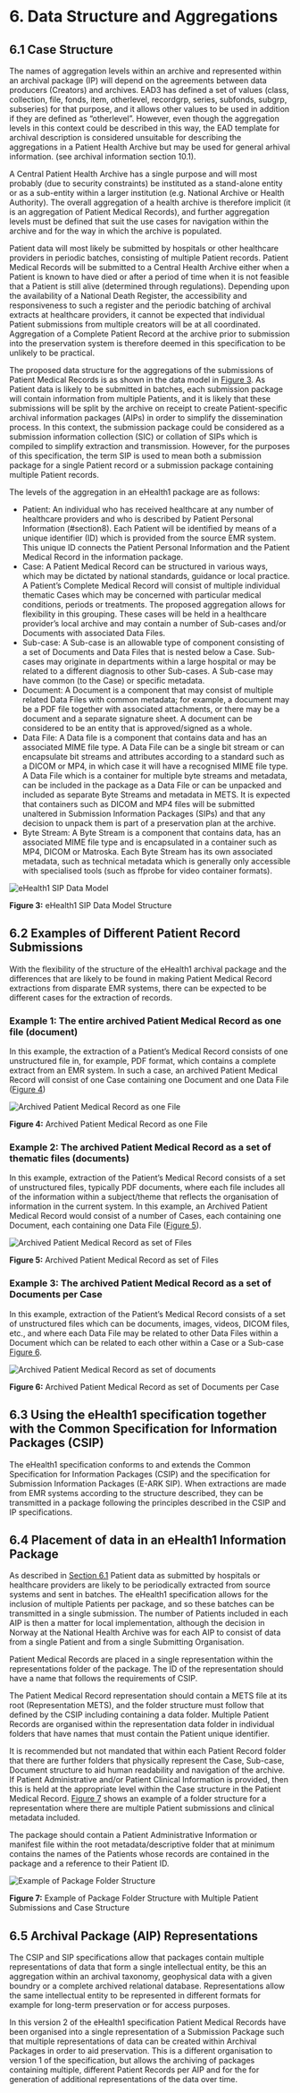 <a name="section6"></a>
# 6. Data Structure and Aggregations
<a name="section6.1"></a>
## 6.1 Case Structure
The names of aggregation levels within an archive and represented within an archival package (IP) will depend on the agreements between data producers (Creators) and archives. EAD3 has defined a set of values (class, collection, file, fonds, item, otherlevel, recordgrp, series, subfonds, subgrp, subseries) for that purpose, and it allows other values to be used in addition if they are defined as “otherlevel”. However, even though the aggregation levels in this context could be described in this way, the EAD template for archival description is considered unsuitable for describing the aggregations in a Patient Health Archive but may be used for general arhival information. (see archival information section 10.1).

A Central Patient Health Archive has a single purpose and will most probably (due to security constraints) be instituted as a stand-alone entity or as a sub-entity within a larger institution (e.g. National Archive or Health Authority). The overall aggregation of a health archive is therefore implicit (it is an aggregation of Patient Medical Records), and further aggregation levels must be defined that suit the use cases for navigation within the archive and for the way in which the archive is populated.

Patient data will most likely be submitted by hospitals or other healthcare providers in periodic batches, consisting of multiple Patient records. Patient Medical Records will be submitted to a Central Health Archive either when a Patient is known to have died or after a period of time when it is not feasible that a Patient is still alive (determined through regulations). Depending upon the availability of a National Death Register, the accessibility and responsiveness to such a register and the periodic batching of archival extracts at healthcare providers, it cannot be expected that individual Patient submissions from multiple creators will be at all coordinated. Aggregation of a Complete Patient Record at the archive prior to submission into the preservation system is therefore deemed in this specification to be unlikely to be practical.

The proposed data structure for the aggregations of the submissions of Patient Medical Records is as shown in the data model in [Figure 3](#fig3). As Patient data is likely to be submitted in batches, each submission package will contain information from multiple Patients, and it is likely that these submissions will be split by the archive on receipt to create Patient-specific archival information packages (AIPs) in order to simplify the dissemination process. In this context, the submission package could be considered as a submission information collection (SIC) or collation of SIPs which is compiled to simplify extraction and transmission. However, for the purposes of this specification, the term SIP is used to mean both a submission package for a single Patient record or a submission package containing multiple Patient records. 

The levels of the aggregation in an eHealth1 package are as follows:
- Patient: An individual who has received healthcare at any number of healthcare providers and who is described by Patient Personal Information (#section8). Each Patient will be identified by means of a unique identifier (ID) which is provided from the source EMR system. This unique ID connects the Patient Personal Information and the Patient Medical Record in the information package.
- Case: A Patient Medical Record can be structured in various ways, which may be dictated by national standards, guidance or local practice. A Patient’s Complete Medical Record will consist of multiple individual thematic Cases which may be concerned with particular medical conditions, periods or treatments. The proposed aggregation allows for flexibility in this grouping. These cases will be held in a healthcare provider’s local archive and may contain a number of Sub-cases and/or Documents with associated Data Files. 
- Sub-case: A Sub-case is an allowable type of component consisting of a set of Documents and Data Files that is nested below a Case. Sub-cases may originate in departments within a large hospital or may be related to a different diagnosis to other Sub-cases. A Sub-case may have common (to the Case) or specific metadata.
- Document: A Document is a component that may consist of multiple related Data Files with common metadata; for example, a document may be a PDF file together with associated attachments, or there may be a document and a separate signature sheet. A document can be considered to be an entity that is approved/signed as a whole.
- Data File: A Data file is a component that contains data and has an associated MIME file type. A Data File can be a single bit stream or can encapsulate bit streams and attributes according to a standard such as a DICOM or MP4, in which case it will have a recognised MIME file type. A Data File which is a container for multiple byte streams and metadata, can be included in the package as a Data File or can be unpacked and included as separate Byte Streams and metadata in METS. It is expected that containers such as DICOM and MP4 files will be submitted unaltered in Submission Information Packages (SIPs) and that any decision to unpack them is part of a preservation plan at the archive. 
- Byte Stream: A Byte Stream is a component that contains data, has an associated MIME file type and is encapsulated in a container such as MP4, DICOM or Matroska. Each Byte Stream has its own associated metadata, such as technical metadata which is generally only accessible with specialised tools (such as ffprobe for video container formats).

<a name="fig3"></a>
![eHealth1 SIP Data Model](/guideline/figs/fig_3_eHealth1_SIP_Data_Model.svg "Data Model Structure")

**Figure 3:** eHealth1 SIP Data Model Structure
<a name="section6.2"></a>
## 6.2 Examples of Different Patient Record Submissions
With the flexibility of the structure of the eHealth1 archival package and the differences that are likely to be found in making Patient Medical Record extractions from disparate EMR systems, there can be expected to be different cases for the extraction of records.
### Example 1: The entire archived Patient Medical Record as one file (document)
In this example, the extraction of a Patient’s Medical Record consists of one unstructured file in, for example, PDF format, which contains a complete extract from an EMR system. In such a case, an archived Patient Medical Record will consist of one Case containing one Document and one Data File ([Figure 4](#fig4))

<a name="fig4"></a>
![Archived Patient Medical Record as one File](/guideline/figs/fig_4_archived_patient_medical_record_one_file.svg "Archived Patient Medical Record as one File")

**Figure 4:** Archived Patient Medical Record as one File

### Example 2: The archived Patient Medical Record as a set of thematic files (documents)
In this example, extraction of the Patient’s Medical Record consists of a set of unstructured files, typically PDF documents, where each file includes all of the information within a subject/theme that reflects the organisation of information in the current system. In this example, an Archived Patient Medical Record would consist of a number of Cases, each containing one Document, each containing one Data File ([Figure 5](#fig5)).

<a name="fig5"></a>
![Archived Patient Medical Record as set of Files](/guideline/figs/fig_5_archived_patient_medical_record_set_files.svg "Archived Patient Medical Record as set of Files")

**Figure 5:** Archived Patient Medical Record as set of Files

### Example 3: The archived Patient Medical Record as a set of Documents per Case
In this example, extraction of the Patient’s Medical Record consists of a set of unstructured files which can be documents, images, videos, DICOM files, etc., and where each Data File may be related to other Data Files within a Document which can be related to each other within a Case or a Sub-case [Figure 6](#fig6).

<a name="fig6"></a>
![Archived Patient Medical Record as set of documents](/guideline/figs/fig_6_archived_patient_medical_record_set_documents.svg "Archived Patient Medical Record as set of Documents per Case")

**Figure 6:** Archived Patient Medical Record as set of Documents per Case


<a name="section6.3"></a>
## 6.3 Using the eHealth1 specification together with the Common Specification for Information Packages (CSIP)
The eHealth1 specification conforms to and extends the Common Specification for Information Packages (CSIP) and the specification for Submission Information Packages (E-ARK SIP). When extractions are made from EMR systems according to the structure described, they can be transmitted in a package following the principles described in the CSIP and IP specifications.

<a name="section6.4"></a>
## 6.4 Placement of data in an eHealth1 Information Package
As described in [Section 6.1](#section6.1) Patient data as submitted by hospitals or healthcare providers are likely to be periodically extracted from source systems and sent in batches. The eHealth1 specification allows for the inclusion of multiple Patients per package, and so these batches can be transmitted in a single submission. The number of Patients included in each AIP is then a matter for local implementation, although the decision in Norway at the National Health Archive was for each AIP to consist of data from a single Patient and from a single Submitting Organisation.

Patient Medical Records are placed in a single representation within the representations folder of the package. The ID of the representation should have a name that follows the requirements of CSIP. 

The Patient Medical Record representation should contain a METS file at its root (Representation METS),  and the folder structure must follow that defined by the CSIP including containing a data folder. Multiple Patient Records are organised within the representation data folder in individual folders that have names that must contain the Patient unique identifier. 

It is recommended but not mandated that within each Patient Record folder that there are further folders that physically represent the Case, Sub-case, Document structure to aid human readability and navigation of the archive. If Patient Administrative and/or Patient Clinical Information is provided, then this is held at the appropriate level within the Case structure in the Patient Medical Record. [Figure 7](#fig7) shows an example of a folder structure for a representation where there are multiple Patient submissions and clinical metadata included.

The package should contain a Patient Administrative Information or manifest file within the root metadata/descriptive folder that at minimum contains the names of the Patients whose records are contained in the package and a reference to their Patient ID.

<a name="fig7"></a>
![Example of Package Folder Structure](/guideline/figs/fig_7_package_structure.svg "Example of Package Folder Structure with Multiple Patient Submissions and Case Structure")

**Figure 7:** Example of Package Folder Structure with Multiple Patient Submissions and Case Structure

<a name="sectioo6.5"><a/>
## 6.5 Archival Package (AIP) Representations
The CSIP and SIP specifications allow that packages contain multiple representations of data that form a single intellectual entity, be this an aggregation within an archival taxonomy, geophysical data with a given boundry or a complete archived relational database. Representations allow the same intellectual entity to be represented in different formats for example for long-term preservation or for access purposes.

In this version 2 of the eHealth1 specification Patient Medical Records have been organised into a single representation of a Submission Package such that multiple representations of data can be created within Archival Packages in order to aid preservation. This is a different organisation to version 1 of the specification, but allows the archiving of packages containing multiple, different Patient Records per AIP and for the for generation of additional representations of the data over time.

